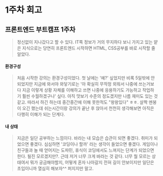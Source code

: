# 1주차 회고

## 프론트엔드 부트캠프 1주차

> 정신없이 지나갔다고 할 수 있다. IT쪽 정보가 거의 무지하다 보니 가지고 있는 얕은 지식으로는 당연히 프론트엔드 시작하면 HTML, CSS공부를 바로 시작할 줄 알았다.<br>

#### 환경구성

> 처음 시작한 강의는 환경구성이었다. 첫 날에는 '예?' 싶었지만 비록 5일밖에 안되었지만 지금에 와서야 와닿기로는 '아 확실히 무작정 외워서 나중에 쓰는거보다 지금 이렇게 상황 자체를 이해하고 쓰면 나중에 응용하기도 가능하고 작업하기 훨씬 수월하겠구나' 싶다. 아직 맛보기 수준의 정도겠지만 나름 재미도 있는 것 같고. 따라서 하긴 하는데 중간중간에 이해 못한적도 "왕왕있다" ㅎㅎ. 살짝 멘붕이 오긴 했는데 쉬는시간이랑 강의가 끝난 후 앉아서 천천히 생각해보면 아직은 다행히 이해가 되는 단계다.

#### 내 상태

> 지금은 일단 공부하는 느낌이다. 바라는 내 모습은 습관이 되면 좋겠다. 취미가 되었으면 좋겠다. 심심하면 '코딩이나 할까' 라는 생각이 들었으면 좋겠다. 게임이나 친구들과 놀 때 얻어지는 도파민, 휴식이 코딩에서도 느껴지는 단계가 되었으면 한다. 될진 모르겠지만?. 근데 저거 너무 크게 바라는 것 같다. 너무 뭘 모르는 상태여서 뭐가 궁금해야할지, 어떻게 혼자 나아갈지 전혀 길이 안보이지만 일단은 초입이니까 열심히 해보자^^ 퍼지지만 말고.
